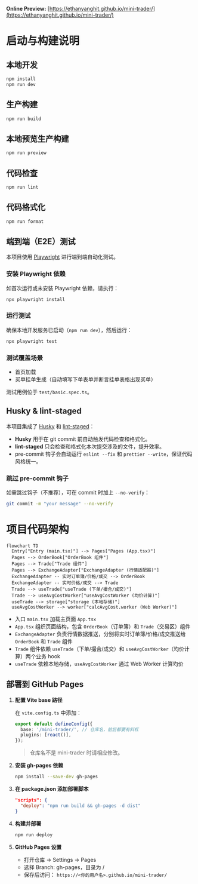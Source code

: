 **Online Preview:** [https://ethanyanghit.github.io/mini-trader/](https://ethanyanghit.github.io/mini-trader/)

# 启动与构建说明

## 本地开发

```bash
npm install
npm run dev
```

## 生产构建

```bash
npm run build
```

## 本地预览生产构建

```bash
npm run preview
```

## 代码检查

```bash
npm run lint
```

## 代码格式化

```bash
npm run format
```

## 端到端（E2E）测试

本项目使用 [Playwright](https://playwright.dev/) 进行端到端自动化测试。

### 安装 Playwright 依赖

如首次运行或未安装 Playwright 依赖，请执行：

```bash
npx playwright install
```

### 运行测试

确保本地开发服务已启动（`npm run dev`），然后运行：

```bash
npx playwright test
```

### 测试覆盖场景

- 首页加载
- 买单挂单生成（自动填写下单表单并断言挂单表格出现买单）

测试用例位于 `test/basic.spec.ts`。

## Husky & lint-staged

本项目集成了 [Husky](https://typicode.github.io/husky/#/) 和 [lint-staged](https://github.com/okonet/lint-staged)：

- **Husky** 用于在 git commit 前自动触发代码检查和格式化。
- **lint-staged** 只会检查和格式化本次提交涉及的文件，提升效率。
- pre-commit 钩子会自动运行 `eslint --fix` 和 `prettier --write`，保证代码风格统一。

### 跳过 pre-commit 钩子

如需跳过钩子（不推荐），可在 commit 时加上 `--no-verify`：

```bash
git commit -m "your message" --no-verify
```

# 项目代码架构

```mermaid
flowchart TD
  Entry["Entry (main.tsx)"] --> Pages["Pages (App.tsx)"]
  Pages --> OrderBook["OrderBook 组件"]
  Pages --> Trade["Trade 组件"]
  Pages --> ExchangeAdapter["ExchangeAdapter (行情适配器)"]
  ExchangeAdapter -- 实时订单簿/价格/成交 --> OrderBook
  ExchangeAdapter -- 实时价格/成交 --> Trade
  Trade --> useTrade["useTrade (下单/撮合/成交)"]
  Trade --> useAvgCostWorker["useAvgCostWorker (均价计算)"]
  useTrade --> storage["storage (本地存储)"]
  useAvgCostWorker --> worker["calcAvgCost.worker (Web Worker)"]
```

- 入口 `main.tsx` 加载主页面 `App.tsx`
- `App.tsx` 组织页面结构，包含 `OrderBook`（订单簿）和 `Trade`（交易区）组件
- `ExchangeAdapter` 负责行情数据推送，分别将实时订单簿/价格/成交推送给 `OrderBook` 和 `Trade` 组件
- `Trade` 组件依赖 `useTrade`（下单/撮合/成交）和 `useAvgCostWorker`（均价计算）两个业务 hook
- `useTrade` 依赖本地存储，`useAvgCostWorker` 通过 Web Worker 计算均价

## 部署到 GitHub Pages

1. **配置 Vite base 路径**

   在 `vite.config.ts` 中添加：

   ```ts
   export default defineConfig({
     base: '/mini-trader/', // 仓库名，前后都要有斜杠
     plugins: [react()],
   });
   ```

   > 仓库名不是 mini-trader 时请相应修改。

2. **安装 gh-pages 依赖**

   ```bash
   npm install --save-dev gh-pages
   ```

3. **在 package.json 添加部署脚本**

   ```json
   "scripts": {
     "deploy": "npm run build && gh-pages -d dist"
   }
   ```

4. **构建并部署**

   ```bash
   npm run deploy
   ```

5. **GitHub Pages 设置**
   - 打开仓库 → Settings → Pages
   - 选择 Branch: gh-pages，目录为 /
   - 保存后访问：
     `https://<你的用户名>.github.io/mini-trader/`
